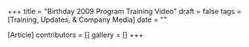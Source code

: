 +++
title = "Birthday 2009 Program Training Video"
draft = false
tags = [Training, Updates, & Company Media]
date = ""

[Article]
contributors = []
gallery = []
+++